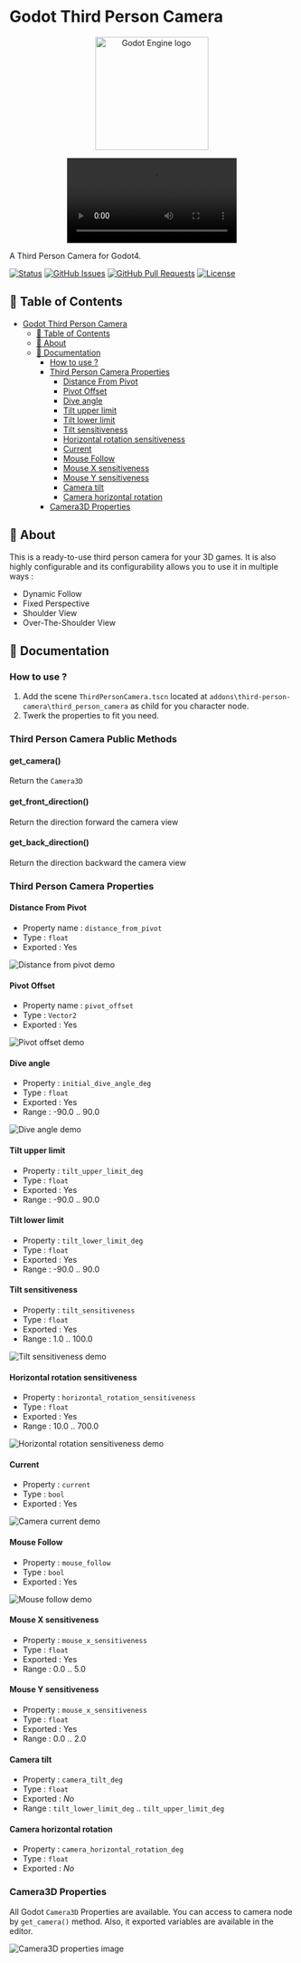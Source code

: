 # Godot Third Person Camera

<p align="center">
  <a href="https://godotengine.org">
	<img src="TPC-readme-assets/ThirdPersonCamera.svg" width="200" alt="Godot Engine logo">
  </a>
</p>

<p align="center">
  <video controls>
	<source src="TPC-readme-assets\TPC-demo-video.mp4" type="video/mp4">
  </video>
</p>


A Third Person Camera for Godot4.

[![Status](https://img.shields.io/badge/status-active-success.svg)](Status)
[![GitHub Issues](https://img.shields.io/github/issues/JeanKouss/godot-third-person-camera)](https://github.com/JeanKouss/godot-third-person-camera/issues)
[![GitHub Pull Requests](https://img.shields.io/github/issues-pr/JeanKouss/godot-third-person-camera)](https://github.com/JeanKouss/godot-third-person-camera/pulls)
[![License](https://img.shields.io/badge/license-MIT-blue.svg)](/LICENSE)

## 📝 Table of Contents

- [Godot Third Person Camera](#godot-third-person-camera)
	- [📝 Table of Contents](#-table-of-contents)
	- [🏁 About](#-about)
	- [🏁 Documentation](#-documentation)
		- [How to use ?](#how-to-use-)
		- [Third Person Camera Properties](#third-person-camera-properties)
			- [Distance From Pivot](#distance-from-pivot)
			- [Pivot Offset](#pivot-offset)
			- [Dive angle](#dive-angle)
			- [Tilt upper limit](#tilt-upper-limit)
			- [Tilt lower limit](#tilt-lower-limit)
			- [Tilt sensitiveness](#tilt-sensitiveness)
			- [Horizontal rotation sensitiveness](#horizontal-rotation-sensitiveness)
			- [Current](#current)
			- [Mouse Follow](#mouse-follow)
			- [Mouse X sensitiveness](#mouse-x-sensitiveness)
			- [Mouse Y sensitiveness](#mouse-y-sensitiveness)
			- [Camera tilt](#camera-tilt)
			- [Camera horizontal rotation](#camera-horizontal-rotation)
		- [Camera3D Properties](#camera3d-properties)

## 🏁 About<a id = "about"></a>

This is a ready-to-use third person camera for your 3D games. It is also highly configurable and its configurability allows you to use it in multiple ways :
- Dynamic Follow
- Fixed Perspective
- Shoulder View
- Over-The-Shoulder View

## 🏁 Documentation<a id = "doc"></a>

### How to use ?

1. Add the scene `ThirdPersonCamera.tscn` located at `addons\third-person-camera\third_person_camera` as child for you character node.
2. Twerk the properties to fit you need.

### Third Person Camera Public Methods

#### get_camera()
Return the `Camera3D`

#### get_front_direction()
Return the direction forward the camera view

#### get_back_direction()
Return the direction backward the camera view

### Third Person Camera Properties

#### Distance From Pivot

- Property name : `distance_from_pivot`
- Type : `float`
- Exported : Yes

![Distance from pivot demo](TPC-readme-assets/doc/distance_from_pivot.gif)

#### Pivot Offset

- Property name : `pivot_offset`
- Type : `Vector2`
- Exported : Yes

![Pivot offset demo](TPC-readme-assets/doc/pivot_offset.gif)

#### Dive angle

- Property : `initial_dive_angle_deg`
- Type : `float`
- Exported : Yes
- Range : -90.0 .. 90.0

![Dive angle demo](TPC-readme-assets/doc/dive_angle_demo.gif)

#### Tilt upper limit

- Property : `tilt_upper_limit_deg`
- Type : `float`
- Exported : Yes
- Range : -90.0 .. 90.0

#### Tilt lower limit

- Property : `tilt_lower_limit_deg`
- Type : `float`
- Exported : Yes
- Range : -90.0 .. 90.0

#### Tilt sensitiveness

- Property : `tilt_sensitiveness`
- Type : `float`
- Exported : Yes
- Range : 1.0 .. 100.0

![Tilt sensitiveness demo](TPC-readme-assets/doc/tilt_sensitiveness.gif)
  
#### Horizontal rotation sensitiveness

- Property : `horizontal_rotation_sensitiveness`
- Type : `float`
- Exported : Yes
- Range : 10.0 .. 700.0

![Horizontal rotation sensitiveness demo](TPC-readme-assets/doc/horizontal_rotation_sensitiveness.gif)

#### Current

- Property : `current`
- Type : `bool`
- Exported : Yes

![Camera current demo](TPC-readme-assets/doc/camera_current_demo.gif)

#### Mouse Follow

- Property : `mouse_follow`
- Type : `bool`
- Exported : Yes

![Mouse follow demo](TPC-readme-assets/doc/mouse_follow_demo.gif)

#### Mouse X sensitiveness

- Property : `mouse_x_sensitiveness`
- Type : `float`
- Exported : Yes
- Range : 0.0 .. 5.0

#### Mouse Y sensitiveness

- Property : `mouse_x_sensitiveness`
- Type : `float`
- Exported : Yes
- Range : 0.0 .. 2.0

#### Camera tilt

- Property : `camera_tilt_deg`
- Type : `float`
- Exported : *No*
- Range : `tilt_lower_limit_deg` .. `tilt_upper_limit_deg`

#### Camera horizontal rotation

- Property : `camera_horizontal_rotation_deg`
- Type : `float`
- Exported : *No*

### Camera3D Properties

All Godot `Camera3D` Properties are available. You can access to camera node by `get_camera()` method. Also, it exported variables are available in the editor.

![Camera3D properties image](TPC-readme-assets/doc/inspector.png)
